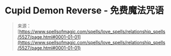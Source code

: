 <!--yml

category: 未分类

date: 2024-06-12 18:39:47

-->

# Cupid Demon Reverse - 免费魔法咒语

> 来源：[https://www.spellsofmagic.com/spells/love_spells/relationship_spells/5527/page.html#0001-01-01](https://www.spellsofmagic.com/spells/love_spells/relationship_spells/5527/page.html#0001-01-01)
